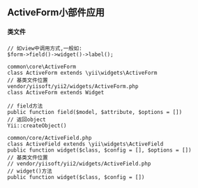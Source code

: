 ## ActiveForm小部件应用


#### 类文件
	// 如view中调用方式,一般如:
	$form->field()->widget()->label();

	common\core\ActiveForm 
	class ActiveForm extends \yii\widgets\ActiveForm
	// 基类文件位置
	vendor/yiisoft/yii2/widgets/ActiveForm.php
	class ActiveForm extends Widget
	
	// field方法
	public function field($model, $attribute, $options = [])
	// 返回object
	Yii::createObject()

	common/core/ActiveField.php
	class ActiveField extends \yii\widgets\ActiveField
	public function widget($class, $config = [], $options = [])
	// 基类文件位置
	// vendor/yiisoft/yii2/widgets/ActiveField.php
	// widget()方法
	public function widget($class, $config = [])



